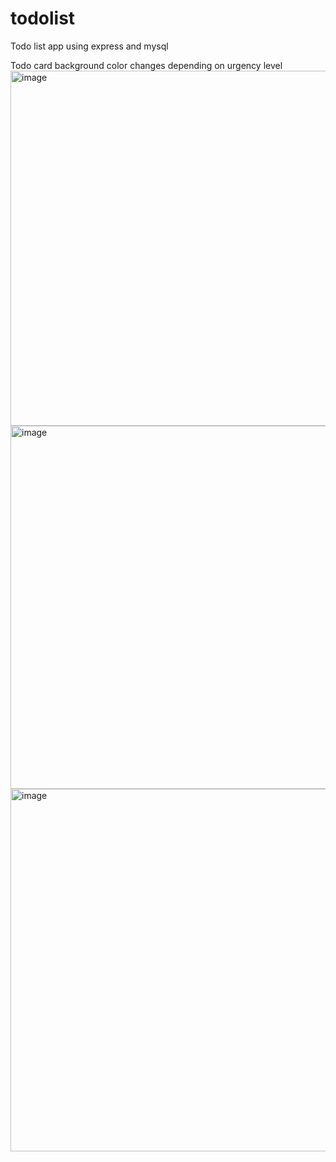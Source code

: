# todolist
Todo list app using express and mysql

Todo card background color changes depending on urgency level
<img width="568" alt="image" src="https://user-images.githubusercontent.com/76612512/176223602-498565f9-1f40-4836-9c10-f75accd282a0.png">
<img width="581" alt="image" src="https://user-images.githubusercontent.com/76612512/176223714-9378e49f-d15e-43ef-a190-d4d8d5962a41.png">
<img width="580" alt="image" src="https://user-images.githubusercontent.com/76612512/176223480-f631892e-ba3b-4ba3-86c1-01307277e8b4.png">
